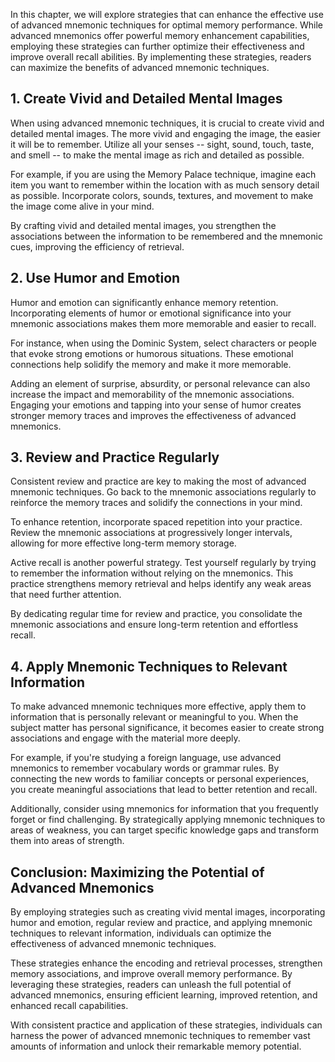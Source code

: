 
In this chapter, we will explore strategies that can enhance the effective use of advanced mnemonic techniques for optimal memory performance. While advanced mnemonics offer powerful memory enhancement capabilities, employing these strategies can further optimize their effectiveness and improve overall recall abilities. By implementing these strategies, readers can maximize the benefits of advanced mnemonic techniques.

**1. Create Vivid and Detailed Mental Images**
----------------------------------------------

When using advanced mnemonic techniques, it is crucial to create vivid and detailed mental images. The more vivid and engaging the image, the easier it will be to remember. Utilize all your senses -- sight, sound, touch, taste, and smell -- to make the mental image as rich and detailed as possible.

For example, if you are using the Memory Palace technique, imagine each item you want to remember within the location with as much sensory detail as possible. Incorporate colors, sounds, textures, and movement to make the image come alive in your mind.

By crafting vivid and detailed mental images, you strengthen the associations between the information to be remembered and the mnemonic cues, improving the efficiency of retrieval.

**2. Use Humor and Emotion**
----------------------------

Humor and emotion can significantly enhance memory retention. Incorporating elements of humor or emotional significance into your mnemonic associations makes them more memorable and easier to recall.

For instance, when using the Dominic System, select characters or people that evoke strong emotions or humorous situations. These emotional connections help solidify the memory and make it more memorable.

Adding an element of surprise, absurdity, or personal relevance can also increase the impact and memorability of the mnemonic associations. Engaging your emotions and tapping into your sense of humor creates stronger memory traces and improves the effectiveness of advanced mnemonics.

**3. Review and Practice Regularly**
------------------------------------

Consistent review and practice are key to making the most of advanced mnemonic techniques. Go back to the mnemonic associations regularly to reinforce the memory traces and solidify the connections in your mind.

To enhance retention, incorporate spaced repetition into your practice. Review the mnemonic associations at progressively longer intervals, allowing for more effective long-term memory storage.

Active recall is another powerful strategy. Test yourself regularly by trying to remember the information without relying on the mnemonics. This practice strengthens memory retrieval and helps identify any weak areas that need further attention.

By dedicating regular time for review and practice, you consolidate the mnemonic associations and ensure long-term retention and effortless recall.

**4. Apply Mnemonic Techniques to Relevant Information**
--------------------------------------------------------

To make advanced mnemonic techniques more effective, apply them to information that is personally relevant or meaningful to you. When the subject matter has personal significance, it becomes easier to create strong associations and engage with the material more deeply.

For example, if you're studying a foreign language, use advanced mnemonics to remember vocabulary words or grammar rules. By connecting the new words to familiar concepts or personal experiences, you create meaningful associations that lead to better retention and recall.

Additionally, consider using mnemonics for information that you frequently forget or find challenging. By strategically applying mnemonic techniques to areas of weakness, you can target specific knowledge gaps and transform them into areas of strength.

**Conclusion: Maximizing the Potential of Advanced Mnemonics**
--------------------------------------------------------------

By employing strategies such as creating vivid mental images, incorporating humor and emotion, regular review and practice, and applying mnemonic techniques to relevant information, individuals can optimize the effectiveness of advanced mnemonic techniques.

These strategies enhance the encoding and retrieval processes, strengthen memory associations, and improve overall memory performance. By leveraging these strategies, readers can unleash the full potential of advanced mnemonics, ensuring efficient learning, improved retention, and enhanced recall capabilities.

With consistent practice and application of these strategies, individuals can harness the power of advanced mnemonic techniques to remember vast amounts of information and unlock their remarkable memory potential.
